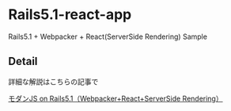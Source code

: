 # Rails5.1-react-app

Rails5.1 + Webpacker + React(ServerSide Rendering) Sample

## Detail

詳細な解説はこちらの記事で

[モダンJS on Rails5.1（Webpacker+React+ServerSide Rendering）](http://qiita.com/KeitaMoromizato/items/ea9cf6e787d851ed61e6)


